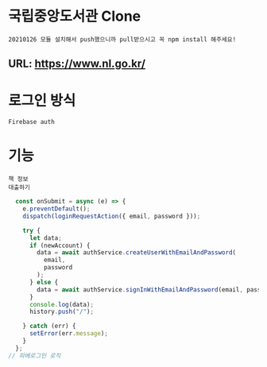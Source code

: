 # 국립중앙도서관 Clone
    20210126 모듈 설치해서 push했으니까 pull받으시고 꼭 npm install 해주세요!
## URL: https://www.nl.go.kr/

# 로그인 방식
    Firebase auth

# 기능
    책 정보
    대출하기


```javascript
  const onSubmit = async (e) => {
    e.preventDefault();
    dispatch(loginRequestAction({ email, password }));

    try {
      let data;
      if (newAccount) {
        data = await authService.createUserWithEmailAndPassword(
          email,
          password
        );
      } else {
        data = await authService.signInWithEmailAndPassword(email, password);
      }
      console.log(data);
      history.push("/");

    } catch (err) {
      setError(err.message);
    }
  };
// 파베로그인 로직
```
